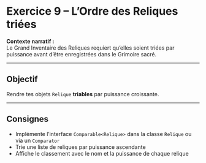 # Exercice 9 – L’Ordre des Reliques triées

**Contexte narratif :**  
Le Grand Inventaire des Reliques requiert qu’elles soient triées par puissance avant d’être enregistrées dans le Grimoire sacré.

---

## Objectif

Rendre tes objets `Relique` **triables** par puissance croissante.

---

## Consignes

- Implémente l’interface `Comparable<Relique>` dans la classe `Relique` ou via un `Comparator`
- Trie une liste de reliques par puissance ascendante
- Affiche le classement avec le nom et la puissance de chaque relique

